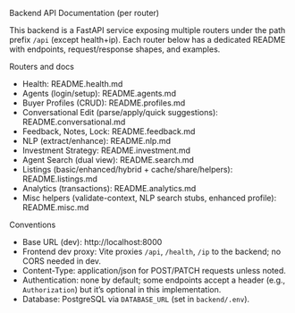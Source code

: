 Backend API Documentation (per router)

This backend is a FastAPI service exposing multiple routers under the path prefix `/api` (except health+ip). Each router below has a dedicated README with endpoints, request/response shapes, and examples.

Routers and docs
- Health: README.health.md
- Agents (login/setup): README.agents.md
- Buyer Profiles (CRUD): README.profiles.md
- Conversational Edit (parse/apply/quick suggestions): README.conversational.md
- Feedback, Notes, Lock: README.feedback.md
- NLP (extract/enhance): README.nlp.md
- Investment Strategy: README.investment.md
- Agent Search (dual view): README.search.md
- Listings (basic/enhanced/hybrid + cache/share/helpers): README.listings.md
- Analytics (transactions): README.analytics.md
- Misc helpers (validate-context, NLP search stubs, enhanced profile): README.misc.md

Conventions
- Base URL (dev): http://localhost:8000
- Frontend dev proxy: Vite proxies `/api`, `/health`, `/ip` to the backend; no CORS needed in dev.
- Content-Type: application/json for POST/PATCH requests unless noted.
- Authentication: none by default; some endpoints accept a header (e.g., `Authorization`) but it’s optional in this implementation.
- Database: PostgreSQL via `DATABASE_URL` (set in `backend/.env`).

